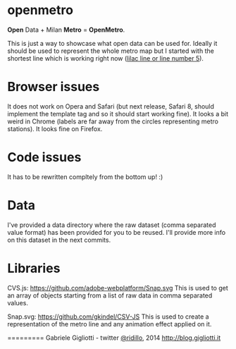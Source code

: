openmetro
=========
**Open** Data + Milan **Metro** = **OpenMetro**.

This is just a way to showcase what open data can be used for. Ideally it should be used to represent the whole metro map but I started with the shortest line which is working right now ([lilac line or line number 5](https://en.wikipedia.org/wiki/Milan_Metro_Line_5)).

Browser issues
==============
It does not work on Opera and Safari (but next release, Safari 8, should implement the template tag and so it should start working fine). It looks a bit weird in Chrome (labels are far away from the circles representing metro stations). It looks fine on Firefox.

Code issues
===========
It has to be rewritten compltely from the bottom up! :) 

Data
====
I've provided a data directory where the raw dataset (comma separated value format) has been provided for you to be reused. I'll provide more info on this dataset in the next commits.

Libraries
=========
CVS.js: https://github.com/adobe-webplatform/Snap.svg This is used to get an array of objects starting from a list of raw data in comma separated values.

Snap.svg: https://github.com/gkindel/CSV-JS This is used to create a representation of the metro line and any animation effect applied on it.

=========
Gabriele Gigliotti - twitter [@ridillo](https://twitter.com/ridillo), 2014
http://blog.gigliotti.it
